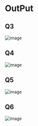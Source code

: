 # OutPut

## Q3
![image](https://github.com/user-attachments/assets/1f7a06f3-1c2e-45ba-8d13-3471c6bbd17f)

## Q4
![image](https://github.com/user-attachments/assets/2d6b2c5f-76ba-46f1-a742-476fd9207a23)

## Q5
![image](https://github.com/user-attachments/assets/df99125a-4fd3-4d3d-b071-018afdc7e40c)

## Q6
![image](https://github.com/user-attachments/assets/0f893236-c0c0-4d1e-9736-1723de9c12b6)

